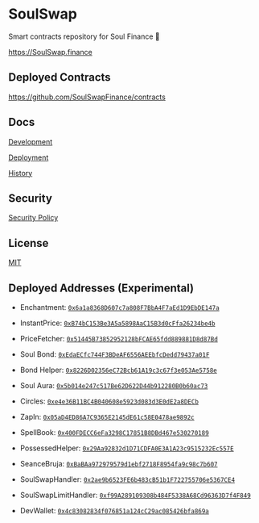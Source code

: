 # SoulSwap
Smart contracts repository for Soul Finance 🌙

https://SoulSwap.finance

## Deployed Contracts

https://github.com/SoulSwapFinance/contracts
## Docs

[Development](docs/DEVELOPMENT.md)

[Deployment](docs/DEPLOYMENT.md)

[History](docs/HISTORY.md)

## Security

[Security Policy](SECURITY.md)

## License

[MIT](LICENSE.txt)

## Deployed Addresses (Experimental)
- Enchantment: [`0x6a1a8368D607c7a808F7BbA4F7aEd1D9EbDE147a`](https://ftmscan.com/address/0x6a1a8368D607c7a808F7BbA4F7aEd1D9EbDE147a#code)
- InstantPrice: [`0xB74bC153Be3A5a5898AaC15B3d0cFfa26234be4b`](https://ftmscan.com/address/0xB74bC153Be3A5a5898AaC15B3d0cFfa26234be4b#code)
- PriceFetcher: [`0x51445B73852952128bFCAE65fdd889881D8d87Bd`](https://ftmscan.com/address/0x51445B73852952128bFCAE65fdd889881D8d87Bd#code)
- Soul Bond: [`0xEdaECfc744F3BDeAF6556AEEbfcDedd79437a01F`](https://ftmscan.com/address/0xEdaECfc744F3BDeAF6556AEEbfcDedd79437a01F#code)
- Bond Helper: [`0x8226D02356eC72Bcb61A19c3c67f3e053Ae5758e`](https://ftmscan.com/address/0x8226D02356eC72Bcb61A19c3c67f3e053Ae5758e#code)
- Soul Aura: [`0x5b014e247c517Be62D622D44b912280B0b60ac73`](https://ftmscan.com/address/0x5b014e247c517Be62D622D44b912280B0b60ac73#code)
- Circles: [`0xe4e36B11BC4B040608e5923d083d3E0dE2a8DECb`](https://ftmscan.com/address/0xe4e36B11BC4B040608e5923d083d3E0dE2a8DECb#code)
- ZapIn: [`0x05aD4ED86A7C9365E2145dE61c58E0478ae9892c`](https://ftmscan.com/address/0x05aD4ED86A7C9365E2145dE61c58E0478ae9892c#code)
- SpellBook: [`0x400FDECC6eFa3298C17851B8DBd467e530270189`](https://ftmscan.com/address/0x400FDECC6eFa3298C17851B8DBd467e530270189#code)
- PossessedHelper: [`0x29Aa92832d1D71CDFA0E3A1A23c9515232Ec557E`](https://ftmscan.com/address/0x29Aa92832d1D71CDFA0E3A1A23c9515232Ec557E#code)
- SeanceBruja: [`0xBaBAa972979579d1ebf2718F8954fa9c98c7b607`](https://ftmscan.com/address/0xBaBAa972979579d1ebf2718F8954fa9c98c7b607#code)
- SoulSwapHandler: [`0x2ae9b6523FE6b483cB51b1F722755706e5367CE4`](https://ftmscan.com/address/0x2ae9b6523FE6b483cB51b1F722755706e5367CE4#code)
- SoulSwapLimitHandler: [`0xf99A289109308b484F5338A68Cd96363D7f4F849`](https://ftmscan.com/address/0xf99A289109308b484F5338A68Cd96363D7f4F849#code)

- DevWallet: [`0x4c83082834f076851a124cC29ac085426bfa869a`](https://ftmscan.com/address/0x4c83082834f076851a124cC29ac085426bfa869a#code)